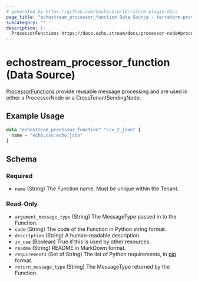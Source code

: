 ```yaml
---
# generated by https://github.com/hashicorp/terraform-plugin-docs
page_title: "echostream_processor_function Data Source - terraform-provider-echostream"
subcategory: ""
description: |-
  ProcessorFunctions https://docs.echo.stream/docs/processor-node#processor-function provide reusable message processing and are used in either a ProcessorNode or a CrossTenantSendingNode.
---
```


# echostream_processor_function (Data Source)

[ProcessorFunctions](https://docs.echo.stream/docs/processor-node#processor-function) provide reusable message processing and are used in either a ProcessorNode or a CrossTenantSendingNode.

## Example Usage

```terraform
data "echostream_processor_function" "csv_2_json" {
  name = "echo.csv:echo.json"
}
```

<!-- schema generated by tfplugindocs -->
## Schema

### Required

- `name` (String) The Function name. Must be unique within the Tenant.

### Read-Only

- `argument_message_type` (String) The MessageType passed in to the Function.
- `code` (String) The code of the Function in Python string format.
- `description` (String) A human-readable description.
- `in_use` (Boolean) True if this is used by other resources.
- `readme` (String) README in MarkDown format.
- `requirements` (Set of String) The list of Python requirements, in [pip](https://pip.pypa.io/en/stable/reference/requirement-specifiers/) format.
- `return_message_type` (String) The MessageType returned by the Function.
